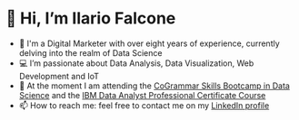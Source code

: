 # 👋 Hi, I’m Ilario Falcone
- 🚀 I'm a Digital Marketer with over eight years of experience, currently delving into the realm of Data Science
- 💻 I’m passionate about Data Analysis, Data Visualization, Web Development and IoT
- 🌱 At the moment I am attending the [CoGrammar Skills Bootcamp in Data Science](https://skills.cogrammar.com/) and the [IBM Data Analyst Professional Certificate Course](https://www.coursera.org/professional-certificates/ibm-data-analyst)
- 📫 How to reach me: feel free to contact me on my [LinkedIn profile](https://www.linkedin.com/in/ilariofalcone/)
<!--- - 💞️ I’m looking to collaborate on --->
<!---
falconeilario/falconeilario is a ✨ special ✨ repository because its `README.md` (this file) appears on your GitHub profile.
You can click the Preview link to take a look at your changes.
--->

